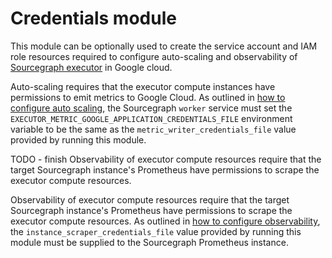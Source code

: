 # Credentials module

This module can be optionally used to create the service account and IAM role resources required to configure auto-scaling and observability of [Sourcegraph executor](https://docs.sourcegraph.com/admin/executors) in Google cloud.

Auto-scaling requires that the executor compute instances have permissions to emit metrics to Google Cloud. As outlined in [how to configure auto scaling](https://docs.sourcegraph.com/admin/deploy_executors#google), the Sourcegraph `worker` service must set the `EXECUTOR_METRIC_GOOGLE_APPLICATION_CREDENTIALS_FILE` environment variable to be the same as the `metric_writer_credentials_file` value provided by running this module.

TODO - finish
Observability of executor compute resources require that the target Sourcegraph instance's Prometheus have permissions to scrape the executor compute resources.

Observability of executor compute resources require that the target Sourcegraph instance's Prometheus have permissions to scrape the executor compute resources. As outlined in [how to configure observability](https://docs.sourcegraph.com/admin/deploy_executors#google-1https://docs.sourcegraph.com/admin/deploy_executors#google-1), the `instance_scraper_credentials_file` value provided by running this module must be supplied to the Sourcegraph Prometheus instance.
